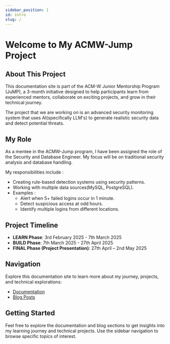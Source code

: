 ```yaml
---
sidebar_position: 1
id: intro
slug: /
---
```


# Welcome to My ACMW-Jump Project

## About This Project

This documentation site is part of the ACM-W Junior Mentorship Program (JuMP), a 3-month initiative designed to help participants learn from experienced mentors, collaborate on exciting projects, and grow in their technical journey.

<!-- TODO: MENTEE - Add a brief description of the specific project you're working on -->
The project that we are working on is an advanced security monitoring system that uses AI(specifically LLM's) to generate realistic security data and detect potential threats. 

## My Role

<!-- TODO: MENTEE - Describe your role in the project and your responsibilities -->
As a mentee in the ACMW-Jump program, I have been assigned the role of the Security and Database Engineer. My focus will be on traditional security analysis and database handling. 

My responsibilities include :
- Creating rule-based detection systems using security patterns.
- Working with multiple data sources(MySQL, PostgreSQL).
- Examples :
   - Alert when 5+ failed logins occur in 1 minute.
   - Detect suspicious access at odd hours.
   - Identify multiple logins from different locations.

## Project Timeline

* **LEARN Phase**: 3rd February 2025 - 7th March 2025
* **BUILD Phase**: 7th March 2025 - 27th April 2025
* **FINAL Phase (Project Presentation)**: 27th April – 2nd May 2025

## Navigation

Explore this documentation site to learn more about my journey, projects, and technical explorations:

* [Documentation](/docs/documentation)
* [Blog Posts](/docs/blog-posts)

## Getting Started

<!-- TODO: MENTEE - Add instructions for visitors on how to navigate your documentation -->

Feel free to explore the documentation and blog sections to get insights into my learning journey and technical projects. Use the sidebar navigation to browse specific topics of interest.